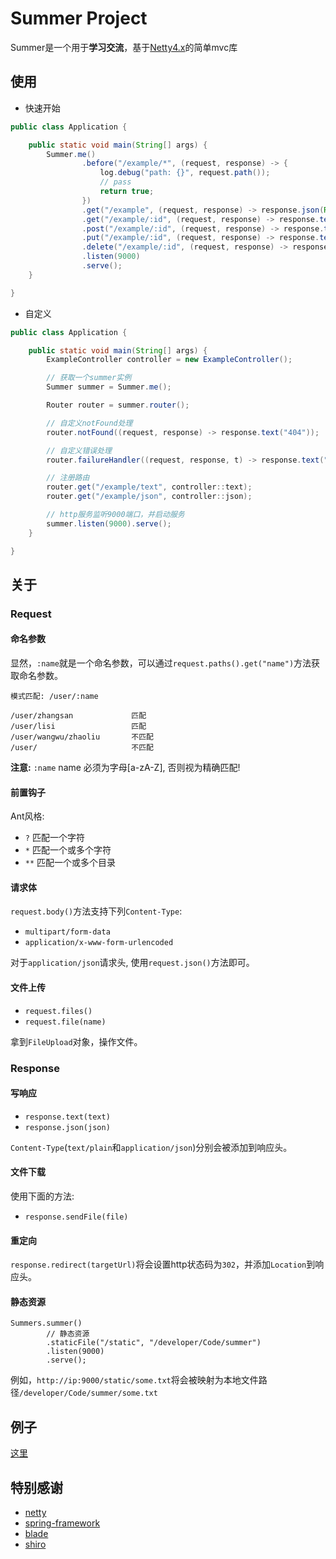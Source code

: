 # Summer Project

Summer是一个用于**学习交流**，基于[Netty4.x](https://github.com/netty/netty)的简单mvc库

## 使用

* 快速开始

```java
public class Application {

    public static void main(String[] args) {
        Summer.me()
                .before("/example/*", (request, response) -> {
                    log.debug("path: {}", request.path());
                    // pass
                    return true;
                })
                .get("/example", (request, response) -> response.json(Result.of("summer *_*!!!")))
                .get("/example/:id", (request, response) -> response.text(request.paths().get("id")))
                .post("/example/:id", (request, response) -> response.text(request.paths().get("id")))
                .put("/example/:id", (request, response) -> response.text(request.paths().get("id")))
                .delete("/example/:id", (request, response) -> response.text(request.paths().get("id")))
                .listen(9000)
                .serve();
    }

}
```

* 自定义

```java
public class Application {

    public static void main(String[] args) {
        ExampleController controller = new ExampleController();

        // 获取一个summer实例
        Summer summer = Summer.me();

        Router router = summer.router();

        // 自定义notFound处理
        router.notFound((request, response) -> response.text("404"));

        // 自定义错误处理
        router.failureHandler((request, response, t) -> response.text("500"));

        // 注册路由
        router.get("/example/text", controller::text);
        router.get("/example/json", controller::json);

        // http服务监听9000端口，并启动服务
        summer.listen(9000).serve();
    }

}
```

## 关于

### Request

#### 命名参数

显然，`:name`就是一个命名参数，可以通过`request.paths().get("name")`方法获取命名参数。

```
模式匹配: /user/:name

/user/zhangsan             匹配
/user/lisi                 匹配
/user/wangwu/zhaoliu       不匹配
/user/                     不匹配
```

**注意:** `:name` name 必须为字母[a-zA-Z], 否则视为精确匹配!

#### 前置钩子

Ant风格:

* `?` 匹配一个字符
* `*` 匹配一个或多个字符
* `**` 匹配一个或多个目录

#### 请求体

`request.body()`方法支持下列`Content-Type`:

* `multipart/form-data`
* `application/x-www-form-urlencoded`

对于`application/json`请求头, 使用`request.json()`方法即可。

#### 文件上传

* `request.files()`
* `request.file(name)`

拿到`FileUpload`对象，操作文件。

### Response

#### 写响应

* `response.text(text)`
* `response.json(json)`

`Content-Type`(`text/plain`和`application/json`)分别会被添加到响应头。

#### 文件下载

使用下面的方法:

* `response.sendFile(file)`

#### 重定向

`response.redirect(targetUrl)`将会设置http状态码为`302`，并添加`Location`到响应头。

#### 静态资源

```
Summers.summer()
        // 静态资源
        .staticFile("/static", "/developer/Code/summer")
        .listen(9000)
        .serve();
```

例如，`http://ip:9000/static/some.txt`将会被映射为本地文件路径`/developer/Code/summer/some.txt`

## 例子

[这里](https://github.com/xuanbo/summer/tree/master/examples)

## 特别感谢

* [netty](https://github.com/netty/netty)
* [spring-framework](https://github.com/spring-projects/spring-framework)
* [blade](https://github.com/lets-blade/blade)
* [shiro](https://github.com/apache/shiro)